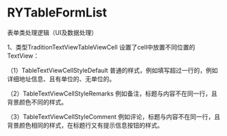 # RYTableFormList
表单类处理逻辑（UI及数据处理）


1、类型TraditionTextViewTableViewCell 设置了cell中放置不同位置的 TextView：


（1）TableTextViewCellStyleDefault    普通的样式，例如填写超过一行的，例如详细地址信息、且有单位的、无单位的。

（2）TableTextViewCellStyleRemarks    例如备注，标题与内容不在同一行，且背景颜色不同的样式。

（3）TableTextViewCellStyleComment    例如评论，标题与内容不在同一行，且背景颜色相同的样式，在标题行又有提示信息按钮的样式。
